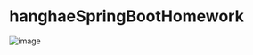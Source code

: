 # hanghaeSpringBootHomework

![image](https://user-images.githubusercontent.com/81396553/217442832-29e8c8ee-860b-44db-8ef1-fbdb43f25495.png)


